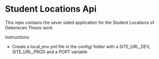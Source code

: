 # Student Locations Api

This repo contains the sever sided application for the Student Locations of Deberecen Thesis work

Instructions: 

* Create a local_env.yml file in the config/ folder with a SITE_URL_DEV, SITE_URL_PROD and a PORT variable
